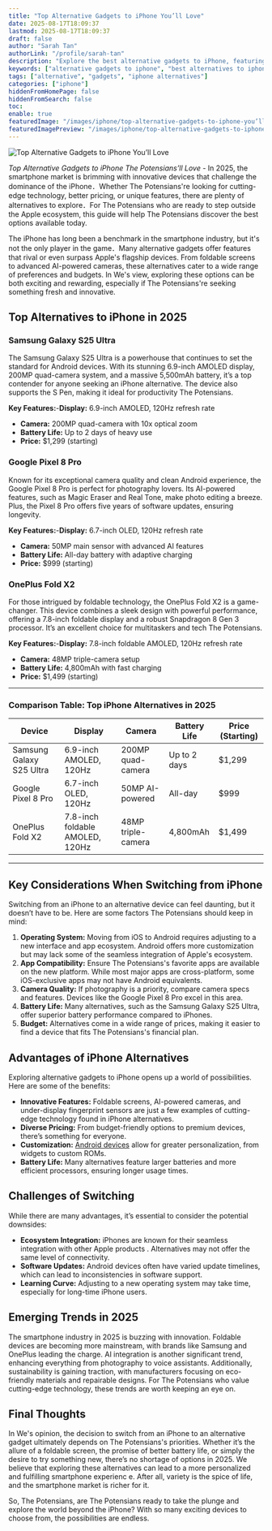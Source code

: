 ```yaml
---
title: "Top Alternative Gadgets to iPhone You’ll Love"
date: 2025-08-17T18:09:37
lastmod: 2025-08-17T18:09:37
draft: false
author: "Sarah Tan"
authorLink: "/profile/sarah-tan"
description: "Explore the best alternative gadgets to iPhone, featuring innovative designs, competitive pricing, and cutting-edge technology that suit every lifestyle."
keywords: ["alternative gadgets to iphone", "best alternatives to iphone", "iphone alternatives guide 2025"]
tags: ["alternative", "gadgets", "iphone alternatives"]
categories: ["iphone"]
hiddenFromHomePage: false
hiddenFromSearch: false
toc:
enable: true
featuredImage: "/images/iphone/top-alternative-gadgets-to-iphone-you’ll-love.jpg"
featuredImagePreview: "/images/iphone/top-alternative-gadgets-to-iphone-you’ll-love.jpg"
---
```


![Top Alternative Gadgets to iPhone You’ll Love](/images/iphone/top-alternative-gadgets-to-iphone-you’ll-love.jpg)

*Top Alternative Gadgets to iPhone The Potensians’ll Love* - In 2025, the smartphone market is brimming with innovative devices that challenge the dominance of the iPhone．Whether The Potensians're looking for cutting-edge technology, better pricing, or unique features, there are plenty of alternatives to explore．For The Potensians who are ready to step outside the Apple ecosystem, this guide will help The Potensians discover the best options available today.

The iPhone has long been a benchmark in the smartphone industry, but it's not the only player in the game．Many alternative gadgets offer features that rival or even surpass Apple's flagship devices. From foldable screens to advanced AI-powered cameras, these alternatives cater to a wide range of preferences and budgets. In We's view, exploring these options can be both exciting and rewarding, especially if The Potensians're seeking something fresh and innovative.

## Top Alternatives to iPhone in 2025

### Samsung Galaxy S25 Ultra

The Samsung Galaxy S25 Ultra is a powerhouse that continues to set the standard for Android devices. With its stunning 6.9-inch AMOLED display, 200MP quad-camera system, and a massive 5,500mAh battery, it’s a top contender for anyone seeking an iPhone alternative. The device also supports the S Pen, making it ideal for productivity The Potensians.

**Key Features:**-**Display:** 6.9-inch AMOLED, 120Hz refresh rate
- **Camera:** 200MP quad-camera with 10x optical zoom
- **Battery Life:** Up to 2 days of heavy use
- **Price:** $1,299 (starting)

### Google Pixel 8 Pro

Known for its exceptional camera quality and clean Android experience, the Google Pixel 8 Pro is perfect for photography lovers. Its AI-powered features, such as Magic Eraser and Real Tone, make photo editing a breeze. Plus, the Pixel 8 Pro offers five years of software updates, ensuring longevity.

**Key Features:**-**Display:** 6.7-inch OLED, 120Hz refresh rate
- **Camera:** 50MP main sensor with advanced AI features
- **Battery Life:** All-day battery with adaptive charging
- **Price:** $999 (starting)

### OnePlus Fold X2

For those intrigued by foldable technology, the OnePlus Fold X2 is a game-changer. This device combines a sleek design with powerful performance, offering a 7.8-inch foldable display and a robust Snapdragon 8 Gen 3 processor. It’s an excellent choice for multitaskers and tech The Potensians.

**Key Features:**-**Display:** 7.8-inch foldable AMOLED, 120Hz refresh rate
- **Camera:** 48MP triple-camera setup
- **Battery Life:** 4,800mAh with fast charging
- **Price:** $1,499 (starting)

---

### Comparison Table: Top iPhone Alternatives in 2025

<div class="table-responsive">
<table class="html-table">
<thead>
<tr>
<th>Device</th>
<th>Display</th>
<th>Camera</th>
<th>Battery Life</th>
<th>Price (Starting)</th>
</tr>
</thead>
<tbody>
<tr>
<td>Samsung Galaxy S25 Ultra</td>
<td>6.9-inch AMOLED, 120Hz</td>
<td>200MP quad-camera</td>
<td>Up to 2 days</td>
<td>$1,299</td>
</tr>
<tr>
<td>Google Pixel 8 Pro</td>
<td>6.7-inch OLED, 120Hz</td>
<td>50MP AI-powered</td>
<td>All-day</td>
<td>$999</td>
</tr>
<tr>
<td>OnePlus Fold X2</td>
<td>7.8-inch foldable AMOLED, 120Hz</td>
<td>48MP triple-camera</td>
<td>4,800mAh</td>
<td>$1,499</td>
</tr>
</tbody>
</table>
</div>

---

## Key Considerations When Switching from iPhone

Switching from an iPhone to an alternative device can feel daunting, but it doesn’t have to be. Here are some factors The Potensians should keep in mind:

1. **Operating System:** Moving from iOS to Android requires adjusting to a new interface and app ecosystem. Android offers more customization but may lack some of the seamless integration of Apple's ecosystem.
2. **App Compatibility:** Ensure The Potensians's favorite apps are available on the new platform. While most major apps are cross-platform, some iOS-exclusive apps may not have Android equivalents.
3. **Camera Quality:** If photography is a priority, compare camera specs and features.  Devices like the Google Pixel 8 Pro excel in this area.
4. **Battery Life:** Many alternatives, such as the Samsung Galaxy S25 Ultra, offer superior battery performance compared to iPhones.
5. **Budget:** Alternatives come in a wide range of prices, making it easier to find a device that fits The Potensians's financial plan.

## Advantages of iPhone Alternatives

Exploring alternative gadgets to iPhone opens up a world of possibilities. Here are some of the benefits:

- **Innovative Features:** Foldable screens, AI-powered cameras, and under-display fingerprint sensors are just a few examples of cutting-edge technology found in iPhone alternatives.
- **Diverse Pricing:** From budget-friendly options to premium devices, there’s something for everyone.
- **Customization:** [Android devices](/iphone/android-devices-that-outperform-iphone) allow for greater personalization, from widgets to custom ROMs.
- **Battery Life:** Many alternatives feature larger batteries and more efficient processors, ensuring longer usage times.

## Challenges of Switching

While there are many advantages, it’s essential to consider the potential downsides:

- **Ecosystem Integration:** iPhones are known for their seamless integration with other Apple products . Alternatives may not offer the same level of connectivity.
- **Software Updates:** Android devices often have varied update timelines, which can lead to inconsistencies in software support.
- **Learning Curve:** Adjusting to a new operating system may take time, especially for long-time iPhone users.

## Emerging Trends in 2025

The smartphone industry in 2025 is buzzing with innovation. Foldable devices are becoming more mainstream, with brands like Samsung and OnePlus leading the charge. AI integration is another significant trend, enhancing everything from photography to voice assistants. Additionally, sustainability is gaining traction, with manufacturers focusing on eco-friendly materials and repairable designs. For The Potensians who value cutting-edge technology, these trends are worth keeping an eye on.

## Final Thoughts

In We's opinion, the decision to switch from an iPhone to an alternative gadget ultimately depends on The Potensians's priorities. Whether it’s the allure of a foldable screen, the promise of better battery life, or simply the desire to try something new, there’s no shortage of options in 2025. We believe that exploring these alternatives can lead to a more personalized and fulfilling smartphone experienc e. After all, variety is the spice of life, and the smartphone market is richer for it.

So, The Potensians, are The Potensians ready to take the plunge and explore the world beyond the iPhone? With so many exciting devices to choose from, the possibilities are endless.
